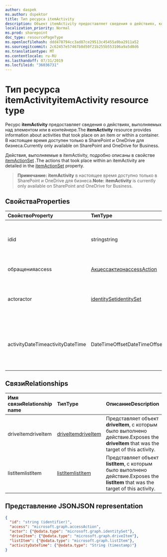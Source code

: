 ```yaml
---
author: daspek
ms.author: dspektor
title: Тип ресурса itemActivity
description: Объект itemActivity предоставляет сведения о действиях, которые были выполнены над элементом.
localization_priority: Normal
ms.prod: sharepoint
doc_type: resourcePageType
ms.openlocfilehash: ddd478794cc3ad87ce29513c45455a9ba2911a52
ms.sourcegitcommit: 2c62457e57467b8d50f21b255b553106a9a5d8d6
ms.translationtype: MT
ms.contentlocale: ru-RU
ms.lasthandoff: 07/31/2019
ms.locfileid: "36036731"
---
```

# <a name="itemactivity-resource-type"></a><span data-ttu-id="b5797-103">Тип ресурса itemActivity</span><span class="sxs-lookup"><span data-stu-id="b5797-103">itemActivity resource type</span></span>

<span data-ttu-id="b5797-104">Ресурс **itemActivity** предоставляет сведения о действиях, выполняемых над элементом или в контейнере.</span><span class="sxs-lookup"><span data-stu-id="b5797-104">The **itemActivity** resource provides information about activities that took place on an item or within a container.</span></span>
<span data-ttu-id="b5797-105">В настоящее время доступен только в SharePoint и OneDrive для бизнеса.</span><span class="sxs-lookup"><span data-stu-id="b5797-105">Currently only available on SharePoint and OneDrive for Business.</span></span>

<span data-ttu-id="b5797-106">Действия, выполняемые в itemActivity, подробно описаны в свойстве [itemActionSet][] .</span><span class="sxs-lookup"><span data-stu-id="b5797-106">The actions that took place within an itemActivity are detailed in the [itemActionSet][] property.</span></span>

><span data-ttu-id="b5797-107">**Примечание:** **itemActivity** в настоящее время доступно только в SharePoint и OneDrive для бизнеса.</span><span class="sxs-lookup"><span data-stu-id="b5797-107">**Note:** **itemActivity** is currently only available on SharePoint and OneDrive for Business.</span></span>

[itemActionSet]: itemactionset.md#properties

## <a name="properties"></a><span data-ttu-id="b5797-109">Свойства</span><span class="sxs-lookup"><span data-stu-id="b5797-109">Properties</span></span>

| <span data-ttu-id="b5797-110">Свойство</span><span class="sxs-lookup"><span data-stu-id="b5797-110">Property</span></span> | <span data-ttu-id="b5797-111">Тип</span><span class="sxs-lookup"><span data-stu-id="b5797-111">Type</span></span>                    | <span data-ttu-id="b5797-112">Описание</span><span class="sxs-lookup"><span data-stu-id="b5797-112">Description</span></span>
|:---------|:------------------------|:----------------------------------------
| <span data-ttu-id="b5797-113">id</span><span class="sxs-lookup"><span data-stu-id="b5797-113">id</span></span>       | <span data-ttu-id="b5797-114">string</span><span class="sxs-lookup"><span data-stu-id="b5797-114">string</span></span>                  | <span data-ttu-id="b5797-115">Уникальный идентификатор действия.</span><span class="sxs-lookup"><span data-stu-id="b5797-115">The unique identifier of the activity.</span></span> <span data-ttu-id="b5797-116">Только для чтения.</span><span class="sxs-lookup"><span data-stu-id="b5797-116">Read-only.</span></span>
| <span data-ttu-id="b5797-117">обращения</span><span class="sxs-lookup"><span data-stu-id="b5797-117">access</span></span>   | <span data-ttu-id="b5797-118">[Акцессактион][]</span><span class="sxs-lookup"><span data-stu-id="b5797-118">[accessAction][]</span></span>        | <span data-ttu-id="b5797-119">Доступ к элементу.</span><span class="sxs-lookup"><span data-stu-id="b5797-119">An item was accessed.</span></span>
| <span data-ttu-id="b5797-120">actor</span><span class="sxs-lookup"><span data-stu-id="b5797-120">actor</span></span>    | <span data-ttu-id="b5797-121">[identitySet][]</span><span class="sxs-lookup"><span data-stu-id="b5797-121">[identitySet][]</span></span>         | <span data-ttu-id="b5797-122">Удостоверение, выполнившее действие.</span><span class="sxs-lookup"><span data-stu-id="b5797-122">Identity of who performed the action.</span></span> <span data-ttu-id="b5797-123">Только для чтения.</span><span class="sxs-lookup"><span data-stu-id="b5797-123">Read-only.</span></span>
| <span data-ttu-id="b5797-124">activityDateTime</span><span class="sxs-lookup"><span data-stu-id="b5797-124">activityDateTime</span></span>    | <span data-ttu-id="b5797-125">DateTimeOffset</span><span class="sxs-lookup"><span data-stu-id="b5797-125">DateTimeOffset</span></span> | <span data-ttu-id="b5797-126">Сведения о том, когда было выполнено действие.</span><span class="sxs-lookup"><span data-stu-id="b5797-126">Details about when the activity took place.</span></span> <span data-ttu-id="b5797-127">Только для чтения.</span><span class="sxs-lookup"><span data-stu-id="b5797-127">Read-only.</span></span>

[Акцессактион]: accessaction.md
[accessAction]: accessaction.md
[identitySet]: identityset.md

## <a name="relationships"></a><span data-ttu-id="b5797-130">Связи</span><span class="sxs-lookup"><span data-stu-id="b5797-130">Relationships</span></span>

| <span data-ttu-id="b5797-131">Имя связи</span><span class="sxs-lookup"><span data-stu-id="b5797-131">Relationship name</span></span> | <span data-ttu-id="b5797-132">Тип</span><span class="sxs-lookup"><span data-stu-id="b5797-132">Type</span></span>          | <span data-ttu-id="b5797-133">Описание</span><span class="sxs-lookup"><span data-stu-id="b5797-133">Description</span></span>
|:------------------|:--------------|:-----------------------------------------
| <span data-ttu-id="b5797-134">driveItem</span><span class="sxs-lookup"><span data-stu-id="b5797-134">driveItem</span></span>         | <span data-ttu-id="b5797-135">[driveItem][]</span><span class="sxs-lookup"><span data-stu-id="b5797-135">[driveItem][]</span></span> | <span data-ttu-id="b5797-136">Представляет объект **driveItem**, с которым было выполнено действие.</span><span class="sxs-lookup"><span data-stu-id="b5797-136">Exposes the **driveItem** that was the target of this activity.</span></span>
| <span data-ttu-id="b5797-137">listItem</span><span class="sxs-lookup"><span data-stu-id="b5797-137">listItem</span></span>          | <span data-ttu-id="b5797-138">[listItem][]</span><span class="sxs-lookup"><span data-stu-id="b5797-138">[listItem][]</span></span>  | <span data-ttu-id="b5797-139">Представляет объект **listItem**, с которым было выполнено действие.</span><span class="sxs-lookup"><span data-stu-id="b5797-139">Exposes the **listItem** that was the target of this activity.</span></span>

[driveItem]: driveitem.md
[listItem]: listitem.md

## <a name="json-representation"></a><span data-ttu-id="b5797-142">Представление JSON</span><span class="sxs-lookup"><span data-stu-id="b5797-142">JSON representation</span></span>

<!-- {
  "blockType": "resource",
  "optionalProperties": [ ],
  "keyProperty": "id",
  "@type": "microsoft.graph.itemActivity",
  "@type.aka": "oneDrive.activityEntity"
}-->

```json
{
  "id": "string (identifier)",
  "access": "microsoft.graph.accessAction",
  "actor": {"@odata.type": "microsoft.graph.identitySet"},
  "driveItem": {"@odata.type": "microsoft.graph.driveItem"},
  "listItem": {"@odata.type": "microsoft.graph.listItem"},
  "activityDateTime": {"@odata.type": "String (timestamp)"}
}
```

<!--
{
  "type": "#page.annotation",
  "description": "The itemActivity object provides information about an activity that took place on an item.",
  "keywords": "activities,activity,action",
  "section": "documentation",
  "tocPath": "Resources/itemActivity",
  "suppressions": []
}
-->
